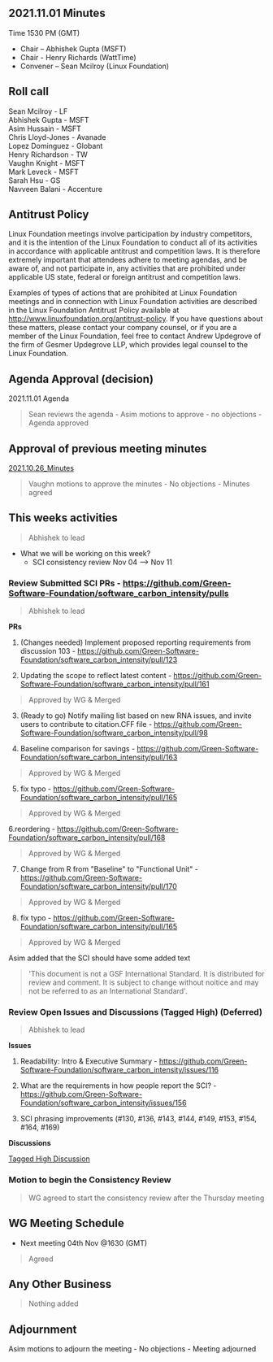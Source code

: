 ## 2021.11.01 Minutes
Time 1530 PM (GMT)

- Chair – Abhishek Gupta (MSFT)
- Chair - Henry Richards (WattTime)
- Convener – Sean Mcilroy (Linux Foundation)

## Roll call
Sean Mcilroy - LF <br>
Abhishek Gupta - MSFT<br>
Asim Hussain - MSFT<br>
Chris Lloyd-Jones - Avanade<br>
Lopez Dominguez - Globant<br>
Henry Richardson - TW<br>
Vaughn Knight - MSFT<br>
Mark Leveck - MSFT<br>
Sarah Hsu - GS<br>
Navveen Balani - Accenture <br>

## Antitrust Policy
Linux Foundation meetings involve participation by industry competitors, and it is the intention of the Linux Foundation to conduct 
all of its activities in accordance with applicable antitrust and competition laws. 
It is therefore extremely important that attendees adhere to meeting agendas, and be aware of, and not participate in, any activities 
that are prohibited under applicable US state, federal or foreign antitrust and competition laws.

Examples of types of actions that are prohibited at Linux Foundation meetings and in connection with Linux Foundation activities are 
described in the Linux Foundation Antitrust Policy available at http://www.linuxfoundation.org/antitrust-policy. 
If you have questions about these matters, please contact your company counsel, or if you are a member of the Linux Foundation, 
feel free to contact Andrew Updegrove of the firm of Gesmer Updegrove LLP, which provides legal counsel to the Linux Foundation.
  
## Agenda Approval (decision) 
2021.11.01 Agenda

> Sean reviews the agenda - Asim motions to approve - no objections - Agenda approved
  
## Approval of previous meeting minutes
[2021.10.26_Minutes](https://github.com/Green-Software-Foundation/standards_wg/blob/main/Agenda_Minutes/2021.10.26_minutes.md)

> Vaughn motions to approve the minutes - No objections - Minutes agreed

## This weeks activities

> Abhishek to lead
- What we will be working on this week?
  - SCI consistency review Nov 04 --> Nov 11 

### Review Submitted SCI PRs - https://github.com/Green-Software-Foundation/software_carbon_intensity/pulls

> Abhishek to lead

**PRs** 

1. (Changes needed) Implement proposed reporting requirements from discussion 103 - https://github.com/Green-Software-Foundation/software_carbon_intensity/pull/123

2. Updating the scope to reflect latest content - https://github.com/Green-Software-Foundation/software_carbon_intensity/pull/161
> Approved by WG & Merged

3. (Ready to go) Notify mailing list based on new RNA issues, and invite users to contribute to citation.CFF file - https://github.com/Green-Software-Foundation/software_carbon_intensity/pull/98

4. Baseline comparison for savings - https://github.com/Green-Software-Foundation/software_carbon_intensity/pull/163
> Approved by WG & Merged

5. fix typo - https://github.com/Green-Software-Foundation/software_carbon_intensity/pull/165
> Approved by WG & Merged
 
6.reordering - https://github.com/Green-Software-Foundation/software_carbon_intensity/pull/168
> Approved by WG & Merged

7. Change from R from "Baseline" to "Functional Unit" - https://github.com/Green-Software-Foundation/software_carbon_intensity/pull/170
> Approved by WG & Merged
 
8. fix typo - https://github.com/Green-Software-Foundation/software_carbon_intensity/pull/165
> Approved by WG & Merged

Asim added that the SCI should have some added text 

>'This document is not a GSF International Standard. It is distributed for review and comment. It is subject to change without noitice and may not be referred to as an International Standard'.

### Review Open Issues and Discussions (Tagged High) (Deferred)

> Abhishek to lead 

**Issues**

1. Readability: Intro & Executive Summary - https://github.com/Green-Software-Foundation/software_carbon_intensity/issues/116

2. What are the requirements in how people report the SCI? - https://github.com/Green-Software-Foundation/software_carbon_intensity/issues/156

3. SCI phrasing improvements (#130, #136, #143, #144, #149, #153, #154, #164, #169) 

**Discussions**

[Tagged High Discussion](https://github.com/Green-Software-Foundation/software_carbon_intensity/discussions?discussions_q=label%3Ahigh)

### Motion to begin the Consistency Review 
> WG agreed to start the consistency review after the Thursday meeting

## WG Meeting Schedule

- Next meeting 04th Nov @1630 (GMT) 

> Agreed

## Any Other Business

> Nothing added

## Adjournment

Asim motions to adjourn the meeting - No objections - Meeting adjourned
